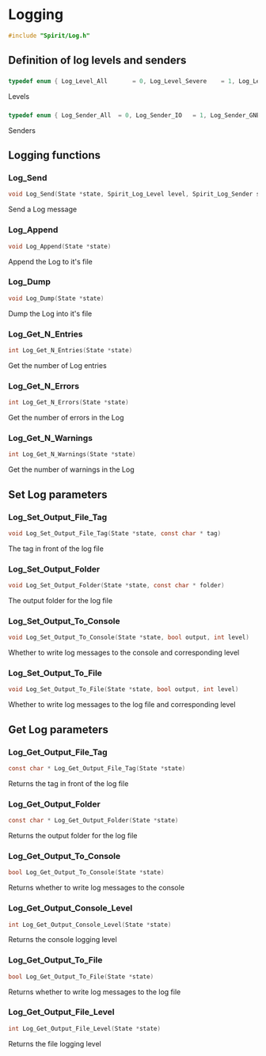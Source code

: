 

Logging
====================================================================

```C
#include "Spirit/Log.h"
```



Definition of log levels and senders
--------------------------------------------------------------------



### 

```C
typedef enum { Log_Level_All       = 0, Log_Level_Severe    = 1, Log_Level_Error     = 2, Log_Level_Warning   = 3, Log_Level_Parameter = 4, Log_Level_Info      = 5, Log_Level_Debug     = 6 } Spirit_Log_Level
```

Levels



### 

```C
typedef enum { Log_Sender_All  = 0, Log_Sender_IO   = 1, Log_Sender_GNEB = 2, Log_Sender_LLG  = 3, Log_Sender_MC   = 4, Log_Sender_MMF  = 5, Log_Sender_EMA  = 6, Log_Sender_API  = 7, Log_Sender_UI   = 8, Log_Sender_HTST = 9 } Spirit_Log_Sender
```

Senders



Logging functions
--------------------------------------------------------------------



### Log_Send

```C
void Log_Send(State *state, Spirit_Log_Level level, Spirit_Log_Sender sender, const char * message, int idx_image=-1, int idx_chain=-1)
```

Send a Log message



### Log_Append

```C
void Log_Append(State *state)
```

Append the Log to it's file



### Log_Dump

```C
void Log_Dump(State *state)
```

Dump the Log into it's file



### Log_Get_N_Entries

```C
int Log_Get_N_Entries(State *state)
```

Get the number of Log entries



### Log_Get_N_Errors

```C
int Log_Get_N_Errors(State *state)
```

Get the number of errors in the Log



### Log_Get_N_Warnings

```C
int Log_Get_N_Warnings(State *state)
```

Get the number of warnings in the Log



Set Log parameters
--------------------------------------------------------------------



### Log_Set_Output_File_Tag

```C
void Log_Set_Output_File_Tag(State *state, const char * tag)
```

The tag in front of the log file



### Log_Set_Output_Folder

```C
void Log_Set_Output_Folder(State *state, const char * folder)
```

The output folder for the log file



### Log_Set_Output_To_Console

```C
void Log_Set_Output_To_Console(State *state, bool output, int level)
```

Whether to write log messages to the console and corresponding level



### Log_Set_Output_To_File

```C
void Log_Set_Output_To_File(State *state, bool output, int level)
```

Whether to write log messages to the log file and corresponding level



Get Log parameters
--------------------------------------------------------------------



### Log_Get_Output_File_Tag

```C
const char * Log_Get_Output_File_Tag(State *state)
```

Returns the tag in front of the log file



### Log_Get_Output_Folder

```C
const char * Log_Get_Output_Folder(State *state)
```

Returns the output folder for the log file



### Log_Get_Output_To_Console

```C
bool Log_Get_Output_To_Console(State *state)
```

Returns whether to write log messages to the console



### Log_Get_Output_Console_Level

```C
int Log_Get_Output_Console_Level(State *state)
```

Returns the console logging level



### Log_Get_Output_To_File

```C
bool Log_Get_Output_To_File(State *state)
```

Returns whether to write log messages to the log file



### Log_Get_Output_File_Level

```C
int Log_Get_Output_File_Level(State *state)
```

Returns the file logging level

